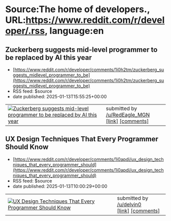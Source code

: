 # Source:The home of developers., URL:https://www.reddit.com/r/developer/.rss, language:en

## Zuckerberg suggests mid-level programmer to be replaced by AI this year
 - [https://www.reddit.com/r/developer/comments/1i0h2tm/zuckerberg_suggests_midlevel_programmer_to_be](https://www.reddit.com/r/developer/comments/1i0h2tm/zuckerberg_suggests_midlevel_programmer_to_be)
 - RSS feed: $source
 - date published: 2025-01-13T15:55:25+00:00

<table> <tr><td> <a href="https://www.reddit.com/r/developer/comments/1i0h2tm/zuckerberg_suggests_midlevel_programmer_to_be/"> <img src="https://external-preview.redd.it/iolgMZ374FEIxY9cUp3z_nwrEhg_U36d68aJfFJdgSM.jpg?width=320&amp;crop=smart&amp;auto=webp&amp;s=7cb666603cf09ac6c063c6f6ad25722456ece15d" alt="Zuckerberg suggests mid-level programmer to be replaced by AI this year" title="Zuckerberg suggests mid-level programmer to be replaced by AI this year" /> </a> </td><td> &#32; submitted by &#32; <a href="https://www.reddit.com/user/RedEagle_MGN"> /u/RedEagle_MGN </a> <br/> <span><a href="https://www.youtube.com/watch?v=oAfhceUT_wI">[link]</a></span> &#32; <span><a href="https://www.reddit.com/r/developer/comments/1i0h2tm/zuckerberg_suggests_midlevel_programmer_to_be/">[comments]</a></span> </td></tr></table>

## UX Design Techniques That Every Programmer Should Know
 - [https://www.reddit.com/r/developer/comments/1i0apdi/ux_design_techniques_that_every_programmer_should](https://www.reddit.com/r/developer/comments/1i0apdi/ux_design_techniques_that_every_programmer_should)
 - RSS feed: $source
 - date published: 2025-01-13T10:00:29+00:00

<table> <tr><td> <a href="https://www.reddit.com/r/developer/comments/1i0apdi/ux_design_techniques_that_every_programmer_should/"> <img src="https://external-preview.redd.it/cy8qk8n9BSKr8mkO59lrti4a_rNYtaeNxdrPQ0gKL64.jpg?width=640&amp;crop=smart&amp;auto=webp&amp;s=25c0012fb75751e8535a218fab62d6e56ae45c0d" alt="UX Design Techniques That Every Programmer Should Know" title="UX Design Techniques That Every Programmer Should Know" /> </a> </td><td> &#32; submitted by &#32; <a href="https://www.reddit.com/user/delvin0"> /u/delvin0 </a> <br/> <span><a href="https://medium.com/gitconnected/ux-design-techniques-that-every-programmer-should-know-723ccf0aa4de?sk=fd53a251ddeda1bae6a01f45570acb4b">[link]</a></span> &#32; <span><a href="https://www.reddit.com/r/developer/comments/1i0apdi/ux_design_techniques_that_every_programmer_should/">[comments]</a></span> </td></tr></table>

